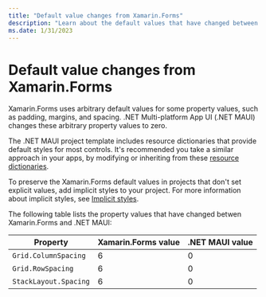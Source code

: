```yaml
---
title: "Default value changes from Xamarin.Forms"
description: "Learn about the default values that have changed between Xamarin.Forms and .NET MAUI."
ms.date: 1/31/2023
---
```


# Default value changes from Xamarin.Forms

Xamarin.Forms uses arbitrary default values for some property values, such as padding, margins, and spacing. .NET Multi-platform App UI (.NET MAUI) changes these arbitrary property values to zero.

The .NET MAUI project template includes resource dictionaries that provide default styles for most controls. It's recommended you take a similar approach in your apps, by modifying or inheriting from these [resource dictionaries](https://github.com/dotnet/maui/tree/main/src/Templates/src/templates/maui-mobile/Resources/Styles).

To preserve the Xamarin.Forms default values in projects that don't set explicit values, add implicit styles to your project. For more information about implicit styles, see [Implicit styles](~/user-interface/styles/xaml.md#implicit-styles).

The following table lists the property values that have changed betwen Xamarin.Forms and .NET MAUI:

| Property | Xamarin.Forms value | .NET MAUI value |
| --- | --- | --- |
| `Grid.ColumnSpacing` | 6 | 0 |
| `Grid.RowSpacing` | 6 | 0 |
| `StackLayout.Spacing` | 6 | 0 |
